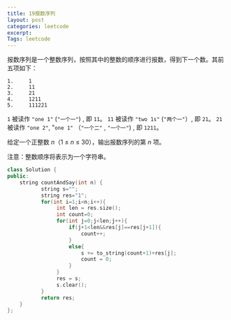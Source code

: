 ```yaml
---
title: 19报数序列
layout: post
categories: leetcode
excerpt: 
Tags: leetcode
---
```


报数序列是一个整数序列，按照其中的整数的顺序进行报数，得到下一个数。其前五项如下：

```
1.     1
2.     11
3.     21
4.     1211
5.     111221
```

`1` 被读作  `"one 1"`  (`"一个一"`) , 即 `11`。
`11` 被读作 `"two 1s"` (`"两个一"`）, 即 `21`。
`21` 被读作 `"one 2"`,  "`one 1"` （`"一个二"` ,  `"一个一"`) , 即 `1211`。

给定一个正整数 *n*（1 ≤ *n* ≤ 30），输出报数序列的第 *n* 项。

注意：整数顺序将表示为一个字符串。

```c++
class Solution {
public:
    string countAndSay(int n) {
           string s="";
           string res="1";
           for(int i=1;i<n;i++){
                int len = res.size();
                int count=0;
                for(int j=0;j<len;j++){
                    if(j+1<len&&res[j]==res[j+1]){
                        count++;
                    }
                    else{
                        s += to_string(count+1)+res[j];
                        count = 0;
                    }
                }
                res = s;
                s.clear();
           }
           return res;
    }
};
```

